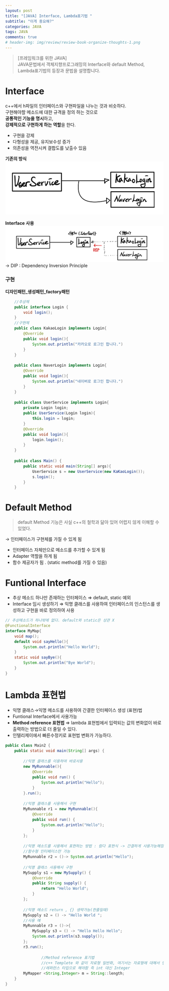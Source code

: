 ```yaml
---
layout: post
title: "[JAVA] Interface, Lambda표기법 "
subtitle: "이게 중요해?"
categories: JAVA
tags: JAVA
comments: true
# header-img: img/review/review-book-organize-thoughts-1.png
---
```

> [프레임워크를 위한 JAVA]  
> JAVA문법에서 객체지향프로그래밍의 Interface와 default Method,  
> Lambda표기법의 등장과 문법을 설명합니다.

# Interface
c++에서 h파일의 인터페이스와 구현파일을 나누는 것과 비슷하다.  
구현해야할 메소드에 대한 규격을 정의 하는 것으로   
**공통적인 기능을 명시**하고,  
**강제적으로 구현하게 하는 역할**을 한다.
- 구현을 강제
- 다형성을 제공, 유지보수성 증가
- 의존성을 역전시켜 결합도를 낮출수 있음  

 **기존의 방식**  
![/assets/img/post_img/2021-08-04-JAVA-JAVA-Interface/1.png](/assets/img/post_img/2021-08-04-JAVA-JAVA-Interface/1.png)  

 **Interface 사용**   
![/assets/img/post_img/2021-08-04-JAVA-JAVA-Interface/1.png](/assets/img/post_img/2021-08-04-JAVA-JAVA-Interface/2.png)  
→ DIP : Dependency Inversion Principle

### 구현
**디자인패턴_생성패턴_factory패턴**
```java
    //추상체
    public interface Login {
        void login();
    }
    //구현체
    public class KakaoLogin implements Login{
        @Override
        public void login(){
            System.out.println("카카오로 로그인 합니다.")
        }
    }

    public class NaverLogin implements Login{
        @Override
        public void login(){
            System.out.println("네이버로 로그인 합니다.")
        }
    }

    public class UserService implements Login{
        private Login login; 
        public UserService(Login login){
            this.login = login;
        }
        @Override
        public void login(){
            login.login();
        }
    }

    public class Main() {
        public static void main(String[] args){
            UserService s = new UserService(new KaKaoLogin());
            s.login();
        }
    }

```

# Default Method

> default Method 기능은 사실 c++의 철학과 닮아 있어 어렵지 않게 이해할 수 있었다.

→ 인터페이스가 구현체를 가질 수 있게 됨

- 인터페이스 자체만으로 메소드를 추가할 수 있게 됨
- Adapter 역할을 하게 됨
- 함수 제공자가 됨 . (static method를 가질 수 있음)

# Funtional Interface

- 추상 메소드 하나만 존재하는 인터페이스 
⇒ default, static 예외
- Interface 임시 생성하기
⇒ 익명 클래스를 사용하여 인터페이스의 인스턴스를 생성하고 구현을 바로 정의하여 사용

```java
// 추상메소드가 하나밖에 없다. default와 static은 상관 X
@FunctionalInterface
interface MyMap{
    void map();
    default void sayHello(){
        System.out.println("Hello World");
    }
    static void sayBye(){
        System.out.println("Bye World");
    }
}
```

# Lambda 표현법

- 익명 클래스→익명 메소드를 사용하여 간결한 인터페이스 생성 (표현)법
- Funtional Interface에서 사용가능
- **Method reference 표현법**
⇒ lambda 표현법에서 입력되는 값의 변화없이 바로 출력하는 방법으로 더 줄일 수 있다.
- 인텔리제이에서 빠른수정키로 표현법 변화가 가능하다.

```java
public class Main2 {
    public static void main(String[] args) {
        
        //익명 클래스를 이용하여 바로사용 
        new MyRunnable(){
            @Override
            public void run() {
                System.out.println("Hello");
            }
        }.run();

        //익명 클래스를 사용해서 구현
        MyRunnable r1 = new MyRunnable(){
            @Override
            public void run() {
                System.out.println("Hello");
            }
        };

        //익명 메소드를 사용해서 표현하는 방법 : 람다 표현식 -> 간결하게 사용가능해짐
        //함수형 인터페이스만 가능
        MyRunnable r2 = ()-> System.out.println("Hello");

        //익명 클래스 사용해서 구현
        MySupply s1 = new MySupply() {
            @Override
            public String supply() {
                return "Hello World";
            }
        };
        
        //익명 메소드 return , {} 생략가능(한줄일때)
        MySupply s2 = () -> "Hello World ";
        //사용 예
        MyRunnable r3 = ()->{
            MySupply s3 = () -> "Hello Hello Hello";
            System.out.println(s3.supply());
        };
        r3.run();

				//Method reference 표기법
				//c++ Templete 와 같이 자료형 일반화, 여기서는 자료형에 대해서 인풋?으로 줄수도있음
				//레퍼런스 타입으로 해야함 즉 int 대신 Integer
        MyMapper <String,Integer> m = String::length;
    }
}
```